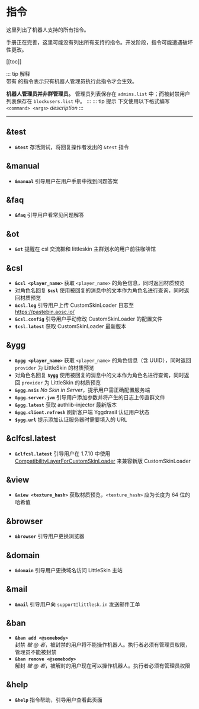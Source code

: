 # 指令
这里列出了机器人支持的所有指令。

手册正在完善，这里可能没有列出所有支持的指令。开发阶段，指令可能遭遇破坏性更改。

[[toc]]

::: tip 解释
<br />
 带有 <Badge text="仅管理员" type="warning"/> 的指令表示只有机器人管理员执行此指令才会生效。

**机器人管理员并非群管理员。** 管理员列表保存在 `admins.list` 中；而被封禁用户列表保存在 `blockusers.list` 中。
:::
::: tip 提示
下文使用以下格式编写  
`<command> <args>` *description*
:::

---
## &test
- **`&test`** 存活测试，将回复操作者发出的 `&test` 指令

## &manual
- **`&manual`** 引导用户在用户手册中找到问题答案

## &faq
- **`&faq`** 引导用户看常见问题解答

## &ot
- **`&ot`** 提醒在 csl 交流群和 littleskin 主群划水的用户前往咖啡馆

## &csl 
- **`&csl <player_name>`** 获取 `<player_name>` 的角色信息，同时返回材质预览
- 对角色名回复 **`$csl`** 使用被回复的消息中的文本作为角色名进行查询，同时返回材质预览
- **`&csl.log`** 引导用户上传 CustomSkinLoader 日志至 <https://pastebin.aosc.io/>
- **`&csl.config`** 引导用户手动修改 CustomSkinLoader 的配置文件
- **`$csl.latest`** 获取 CustomSkinLoader 最新版本

## &ygg
- **`&ygg <player_name>`**  获取 `<player_name>` 的角色信息（含 UUID），同时返回 `provider` 为 LittleSkin 的材质预览
- 对角色名回复 **`$ygg`** 使用被回复的消息中的文本作为角色名进行查询，同时返回 `provider` 为 LittleSkin 的材质预览
- **`&ygg.nsis`**  *No Skin in Server*，提示用户需正确配置服务端
- **`&ygg.server.jvm`**  引导用户添加参数并将产生的日志上传直群文件
- **`&ygg.latest`** 获取 authlib-injector 最新版本
- **`&ygg.client.refresh`** 刷新客户端 Yggdrasil 认证用户状态
- **`$ygg.url`** 提示添加认证服务器时需要填入的 URL

## &clfcsl.latest
- **`&clfcsl.latest`** 引导用户在 1.7.10 中使用 [CompatibilityLayerForCustomSkinLoader](https://www.mcbbs.net/thread-1109996-1-1.html) 来兼容新版 CustomSkinLoader

## &view
- **`&view <texture_hash>`**  获取材质预览，`<texture_hash>` 应为长度为 64 位的哈希值

## &browser
- **`&browser`** 引导用户更换浏览器

## &domain
- **`&domain`** 引导用户更换域名访问 LittleSkin 主站

## &mail
- **`&mail`** 引导用户向 `support📧littlesk.in` 发送邮件工单

## &ban
- **`&ban add <@somebody>`** <Badge text="仅管理员" type="warning"/>  
    封禁 *被 @ 者*，被封禁的用户将不能操作机器人。执行者必须有管理员权限，管理员不能被封禁
- **`&ban remove <@somebody>`** <Badge text="仅管理员" type="warning"/>  
    解封 *被 @ 者*，被解封的用户现在可以操作机器人。执行者必须有管理员权限

## &help
- **`&help`** 指令帮助，引导用户查看此页面
